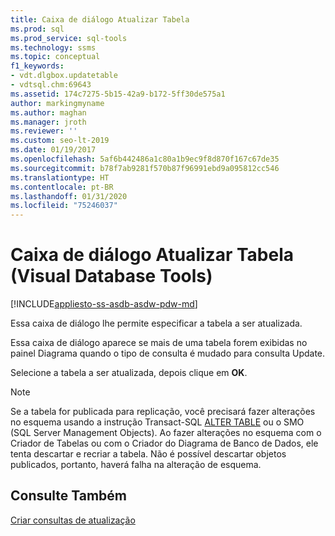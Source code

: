 ```yaml
---
title: Caixa de diálogo Atualizar Tabela
ms.prod: sql
ms.prod_service: sql-tools
ms.technology: ssms
ms.topic: conceptual
f1_keywords:
- vdt.dlgbox.updatetable
- vdtsql.chm:69643
ms.assetid: 174c7275-5b15-42a9-b172-5ff30de575a1
author: markingmyname
ms.author: maghan
ms.manager: jroth
ms.reviewer: ''
ms.custom: seo-lt-2019
ms.date: 01/19/2017
ms.openlocfilehash: 5af6b442486a1c80a1b9ec9f8d870f167c67de35
ms.sourcegitcommit: b78f7ab9281f570b87f96991ebd9a095812cc546
ms.translationtype: HT
ms.contentlocale: pt-BR
ms.lasthandoff: 01/31/2020
ms.locfileid: "75246037"
---
```

# <a name="update-table-dialog-box-visual-database-tools"></a>Caixa de diálogo Atualizar Tabela (Visual Database Tools)

[!INCLUDE[appliesto-ss-asdb-asdw-pdw-md](../../includes/appliesto-ss-asdb-asdw-pdw-md.md)]

Essa caixa de diálogo lhe permite especificar a tabela a ser atualizada.

Essa caixa de diálogo aparece se mais de uma tabela forem exibidas no painel Diagrama quando o tipo de consulta é mudado para consulta Update.  

Selecione a tabela a ser atualizada, depois clique em **OK**.

> [!NOTE]
> Se a tabela for publicada para replicação, você precisará fazer alterações no esquema usando a instrução Transact-SQL [ALTER TABLE](../../t-sql/statements/alter-table-transact-sql.md) ou o SMO (SQL Server Management Objects). Ao fazer alterações no esquema com o Criador de Tabelas ou com o Criador do Diagrama de Banco de Dados, ele tenta descartar e recriar a tabela. Não é possível descartar objetos publicados, portanto, haverá falha na alteração de esquema.

## <a name="see-also"></a>Consulte Também

[Criar consultas de atualização](../../ssms/visual-db-tools/create-update-queries-visual-database-tools.md)
